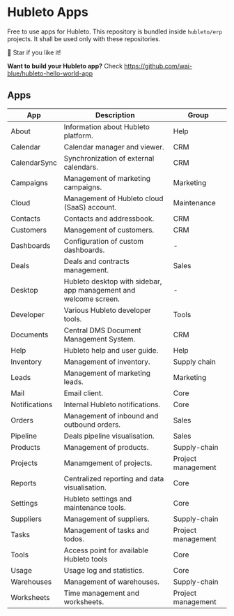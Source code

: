 # Hubleto Apps

Free to use apps for Hubleto. This repository is bundled inside `hubleto/erp` projects. It shall be used only with these repositories.

🌟 Star if you like it!

**Want to build your Hubleto app?** Check https://github.com/wai-blue/hubleto-hello-world-app

## Apps

| App           | Description                                                      | Group              |
| ------------- | ---------------------------------------------------------------- | ------------------ |
| About         | Information about Hubleto platform.                              | Help               |
| Calendar      | Calendar manager and viewer.                                     | CRM                |
| CalendarSync  | Synchronization of external calendars.                           | CRM                |
| Campaigns     | Management of marketing campaigns.                               | Marketing          |
| Cloud         | Management of Hubleto cloud (SaaS) account.                      | Maintenance        |
| Contacts      | Contacts and addressbook.                                        | CRM                |
| Customers     | Management of customers.                                         | CRM                |
| Dashboards    | Configuration of custom dashboards.                              | -                  |
| Deals         | Deals and contracts management.                                  | Sales              |
| Desktop       | Hubleto desktop with sidebar, app management and welcome screen. | -                  |
| Developer     | Various Hubleto developer tools.                                 | Tools              |
| Documents     | Central DMS Document Management System.                          | CRM                |
| Help          | Hubleto help and user guide.                                     | Help               |
| Inventory     | Management of inventory.                                         | Supply chain       |
| Leads         | Management of marketing leads.                                   | Marketing          |
| Mail          | Email client.                                                    | Core               |
| Notifications | Internal Hubleto notifications.                                  | Core               |
| Orders        | Management of inbound and outbound orders.                       | Sales              |
| Pipeline      | Deals pipeline visualisation.                                    | Sales              |
| Products      | Management of products.                                          | Supply-chain       |
| Projects      | Manamgement of projects.                                         | Project management |
| Reports       | Centralized reporting and data visualisation.                    | Core               |
| Settings      | Hubleto settings and maintenance tools.                          | Core               |
| Suppliers     | Management of suppliers.                                         | Supply-chain       |
| Tasks         | Management of tasks and todos.                                   | Project management |
| Tools         | Access point for available Hubleto tools                         | Core               |
| Usage         | Usage log and statistics.                                        | Core               |
| Warehouses    | Management of warehouses.                                        | Supply-chain       |
| Worksheets    | Time management and worksheets.                                  | Project management |
